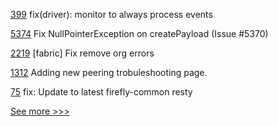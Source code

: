 
[399](https://github.com/hyperledger-labs/weaver-dlt-interoperability/pull/399) fix(driver): monitor to always process events

[5374](https://github.com/hyperledger/besu/pull/5374) Fix NullPointerException on createPayload (Issue #5370)

[2219](https://github.com/hyperledger/bevel/pull/2219) [fabric] Fix remove org errors

[1312](https://github.com/hyperledger/besu-docs/pull/1312) Adding new peering trobuleshooting page.

[75](https://github.com/hyperledger/firefly-evmconnect/pull/75) fix: Update to latest firefly-common resty


[See more >>>](https://start-here.hyperledger.org/pull-requests)
